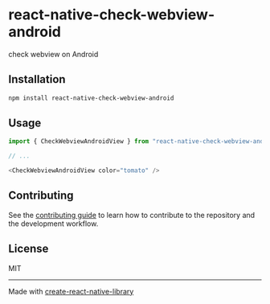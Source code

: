 # react-native-check-webview-android

check webview on Android

## Installation

```sh
npm install react-native-check-webview-android
```

## Usage

```js
import { CheckWebviewAndroidView } from "react-native-check-webview-android";

// ...

<CheckWebviewAndroidView color="tomato" />
```

## Contributing

See the [contributing guide](CONTRIBUTING.md) to learn how to contribute to the repository and the development workflow.

## License

MIT

---

Made with [create-react-native-library](https://github.com/callstack/react-native-builder-bob)
